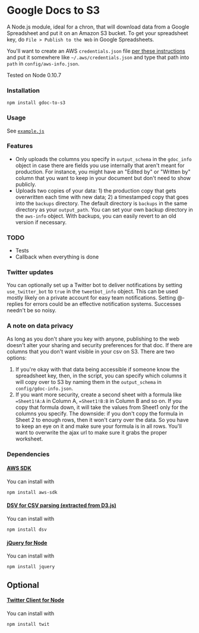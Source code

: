 # Google Docs to S3

A Node.js module, ideal for a chron, that will download data from a Google Spreadsheet and put it on an Amazon S3 bucket. To get your spreadsheet key, do `File > Publish to the Web` in Google Spreadsheets.

You'll want to create an AWS `credentials.json` file [per these instructions](http://docs.aws.amazon.com/AWSJavaScriptSDK/guide/configuring.html) and put it somewhere like `~/.aws/credentials.json` and type that path into ``path`` in ``config/aws-info.json``.

Tested on Node 0.10.7

### Installation
````
npm install gdoc-to-s3
````


### Usage

See <code>[example.js](https://github.com/mhkeller/gdoc-to-s3/blob/master/examples/example.js)</code>

### Features
* Only uploads the columns you specify in ``output_schema`` in the ``gdoc_info`` object in case there are fields you use internally that aren't meant for production. For instance, you might have an "Edited by" or "Written by" column that you want to keep in your document but don't need to show publicly.
* Uploads two copies of your data: 1) the production copy that gets overwritten each time with new data; 2) a timestamped copy that goes into the ``backups`` directory. The default directory is ``backups`` in the same directory as your ``output_path``. You can set your own backup directory in the ``aws-info`` object.
With backups, you can easily revert to an old version if necessary.


### TODO

* Tests
* Callback when everything is done

### Twitter updates
You can optionally set up a Twitter bot to deliver notifications by setting ``use_twitter_bot`` to ``true`` in the ``tweetbot_info`` object. This can be used mostly likely on a private account for easy team notifications. Setting @-replies for errors could be an effective notification systems. Successes needn't be so noisy.

### A note on data privacy
As long as you don't share you key with anyone, publishing to the web doesn't alter your sharing and security preferences for that doc. If there are columns that you don't want visible in your csv on S3. There are two options:

<ol>
  <li>If you're okay with that data being accessible if someone know the spreadsheet key, then, in the script, you can specify which columns it will copy over to S3 by naming them in the <code>output_schema</code> in <code>config/gdoc-info.json</code>.</li>
  <li>If you want more security, create a second sheet with a formula like <code>=Sheet1!A:A</code> in Column A, <code>=Sheet1!B:B</code> in Column B and so on. If you copy that formula down, it will take the values from Sheet1 only for the columns you specify. The downside: if you don't copy the formula in Sheet 2 to enough rows, then it won't carry over the data. So you have to keep an eye on it and make sure your formula is in all rows. You'll want to overwrite the ajax url to make sure it grabs the proper worksheet.</li>
</ol>

### Dependencies

#### [AWS SDK](http://aws.amazon.com/sdkfornodejs/)
You can install with
````
npm install aws-sdk
````

#### [DSV for CSV parsing (extracted from D3.js)](https://github.com/mbostock/dsv)
You can install with
````
npm install dsv
````

#### [jQuery for Node](https://github.com/coolaj86/node-jquery)
You can install with
````
npm install jquery
````

## Optional
#### [Twitter Client for Node](https://github.com/ttezel/twit)
You can install with
````
npm install twit
````

